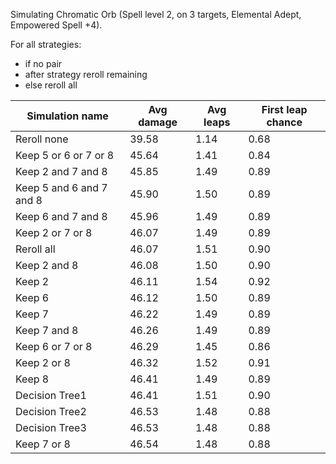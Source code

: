 Simulating Chromatic Orb (Spell level 2, on 3 targets, Elemental Adept, Empowered Spell +4).

For all strategies:

- if no pair
- after strategy reroll remaining
- else reroll all

| Simulation name | Avg damage | Avg leaps | First leap chance |
|---|---|---|---|
| Reroll none | 39.58 | 1.14 | 0.68 |
| Keep 5 or 6 or 7 or 8 | 45.64 | 1.41 | 0.84 |
| Keep 2 and 7 and 8 | 45.85 | 1.49 | 0.89 |
| Keep 5 and 6 and 7 and 8 | 45.90 | 1.50 | 0.89 |
| Keep 6 and 7 and 8 | 45.96 | 1.49 | 0.89 |
| Keep 2 or 7 or 8 | 46.07 | 1.49 | 0.89 |
| Reroll all | 46.07 | 1.51 | 0.90 |
| Keep 2 and 8 | 46.08 | 1.50 | 0.90 |
| Keep 2 | 46.11 | 1.54 | 0.92 |
| Keep 6 | 46.12 | 1.50 | 0.89 |
| Keep 7 | 46.22 | 1.49 | 0.89 |
| Keep 7 and 8 | 46.26 | 1.49 | 0.89 |
| Keep 6 or 7 or 8 | 46.29 | 1.45 | 0.86 |
| Keep 2 or 8 | 46.32 | 1.52 | 0.91 |
| Keep 8 | 46.41 | 1.49 | 0.89 |
| Decision Tree1 | 46.41 | 1.51 | 0.90 |
| Decision Tree2 | 46.53 | 1.48 | 0.88 |
| Decision Tree3 | 46.53 | 1.48 | 0.88 |
| Keep 7 or 8 | 46.54 | 1.48 | 0.88 |
